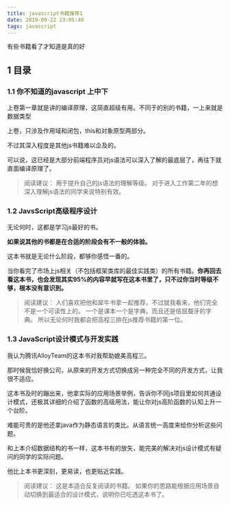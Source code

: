 ```yaml
---
title: javascript书籍推荐1
date: 2019-09-22 23:05:49
tags: javascript
---
```


有些书籍看了才知道是真的好


## 1 目录


### 1.1 你不知道的javascript 上中下

上卷第一章就是讲的编译原理，这简直超级有用。不同于的别的书籍，一上来就是数据类型

上卷，只涉及作用域和闭包，this和对象原型两部分。

不过其深入程度是其他js书籍难以企及的。

可以说，这已经是大部分前端程序员对js语法可以深入了解的最底层了，再往下就直面编译原理了。

> 阅读建议：
用于提升自己的js语法的理解等级。
对于进入工作第二年的想深入理解js语法的同学来说特别有效。

### 1.2 JavsScript高级程序设计

无论何时，这都是学习js最好的书。

**如果说其他的书都是在合适的阶段会有不一般的体验。**

这本书就是无论什么阶段，都够你感悟一番的。

当你看完了市场上js相关（不包括框架类库的最佳实践类）的所有书籍。**你再回去看这本书，也会发现其实95%的内容早就写在这本书里了，只不过你当时等级不够，根本没有意识到。**

> 阅读建议：
人们喜欢把他和犀牛书拿一起推荐，不过就我看来，他们完全不是一个可读性上的。
一个是课本一个是字典。而且还是佶屈聱牙的字典。
所以无论何时我都会把高程三排在js推荐书籍的第一位。

### 1.3 JavaScript设计模式与开发实践
我认为腾讯AlloyTeam的这本书对我帮助媲美高程三。

那时候我恰好换公司，从原来的开发方式切换成另一种完全不同的开发方式，让我很不适应。

这本书及时的蹦出来，他拿实际的应用场景举例，告诉你不同js项目里如何共通设计模式，还极其详细的介绍了函数的高级用法，能让你对js高阶函数的认知上升一个台阶。

难能可贵的是他还拿java作为静态语言的类比。从语言统一高度来给你分析这些问题。

和上本介绍数据结构的书一样，这本书有的放矢，能完美的解决对js设计模式有疑问的同学的实际问题。

他比上本书更深刻，更易读，也更贴近实践。

> 阅读建议：
> 这是本适合反复阅读的书籍。
> 如果你的思路能根据应用场景自动切换到最适合的设计模式，说明你已吃透这本书了。


